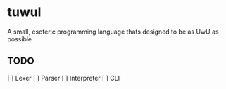 # tuwul
A small, esoteric programming language thats designed to be as UwU as possible

## TODO
[ ] Lexer
[ ] Parser
[ ] Interpreter
[ ] CLI
